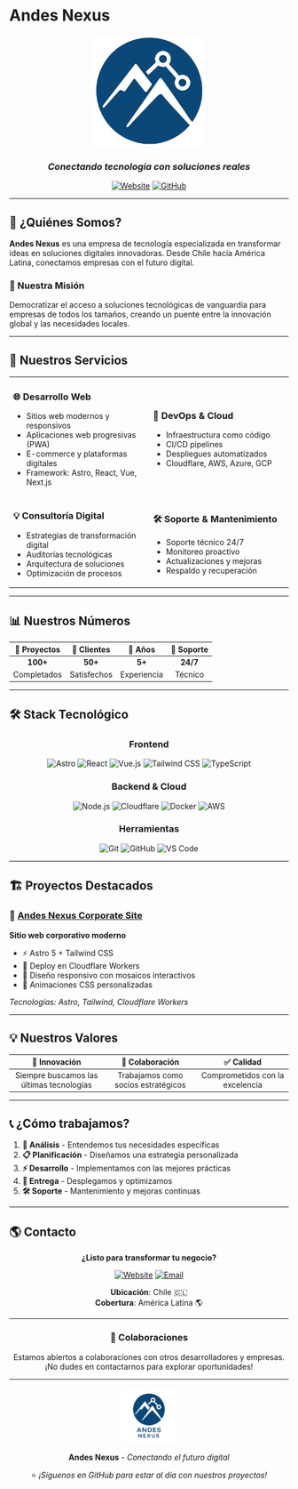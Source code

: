 # Andes Nexus

<div align="center">
  <img src="public/images/andes-nexus2-transparent.png" alt="Andes Nexus Logo" width="200" height="200">
  
  ### *Conectando tecnología con soluciones reales*
  
  [![Website](https://img.shields.io/badge/Website-andes--nexus.com-blue?style=for-the-badge)](#)
  [![GitHub](https://img.shields.io/badge/GitHub-Andes--Nexus-181717?style=for-the-badge&logo=github)](https://github.com/Andes-Nexus)
  
</div>

---

## 🚀 ¿Quiénes Somos?

**Andes Nexus** es una empresa de tecnología especializada en transformar ideas en soluciones digitales innovadoras. Desde Chile hacia América Latina, conectamos empresas con el futuro digital.

### 🎯 Nuestra Misión
Democratizar el acceso a soluciones tecnológicas de vanguardia para empresas de todos los tamaños, creando un puente entre la innovación global y las necesidades locales.

---

## 💼 Nuestros Servicios

<table>
<tr>
<td width="50%">

### 🌐 **Desarrollo Web**
- Sitios web modernos y responsivos
- Aplicaciones web progresivas (PWA)
- E-commerce y plataformas digitales
- Framework: Astro, React, Vue, Next.js

</td>
<td width="50%">

### 🚀 **DevOps & Cloud**
- Infraestructura como código
- CI/CD pipelines
- Despliegues automatizados
- Cloudflare, AWS, Azure, GCP

</td>
</tr>
<tr>
<td>

### 💡 **Consultoría Digital**
- Estrategias de transformación digital
- Auditorías tecnológicas
- Arquitectura de soluciones
- Optimización de procesos

</td>
<td>

### 🛠️ **Soporte & Mantenimiento**
- Soporte técnico 24/7
- Monitoreo proactivo
- Actualizaciones y mejoras
- Respaldo y recuperación

</td>
</tr>
</table>

---

## 📊 Nuestros Números

<div align="center">

| 🎯 Proyectos | 👥 Clientes | 📅 Años | 🔧 Soporte |
|:------------:|:----------:|:--------:|:-----------:|
| **100+**     | **50+**    | **5+**   | **24/7**    |
| Completados  | Satisfechos| Experiencia| Técnico   |

</div>

---

## 🛠️ Stack Tecnológico

<div align="center">

### Frontend
![Astro](https://img.shields.io/badge/Astro-FF5D01?style=flat-square&logo=astro&logoColor=white)
![React](https://img.shields.io/badge/React-61DAFB?style=flat-square&logo=react&logoColor=black)
![Vue.js](https://img.shields.io/badge/Vue.js-4FC08D?style=flat-square&logo=vue.js&logoColor=white)
![Tailwind CSS](https://img.shields.io/badge/Tailwind_CSS-38B2AC?style=flat-square&logo=tailwind-css&logoColor=white)
![TypeScript](https://img.shields.io/badge/TypeScript-3178C6?style=flat-square&logo=typescript&logoColor=white)

### Backend & Cloud
![Node.js](https://img.shields.io/badge/Node.js-339933?style=flat-square&logo=nodedotjs&logoColor=white)
![Cloudflare](https://img.shields.io/badge/Cloudflare-F38020?style=flat-square&logo=cloudflare&logoColor=white)
![Docker](https://img.shields.io/badge/Docker-2496ED?style=flat-square&logo=docker&logoColor=white)
![AWS](https://img.shields.io/badge/AWS-232F3E?style=flat-square&logo=amazon-aws&logoColor=white)

### Herramientas
![Git](https://img.shields.io/badge/Git-F05032?style=flat-square&logo=git&logoColor=white)
![GitHub](https://img.shields.io/badge/GitHub-181717?style=flat-square&logo=github&logoColor=white)
![VS Code](https://img.shields.io/badge/VS_Code-007ACC?style=flat-square&logo=visual-studio-code&logoColor=white)

</div>

---

## 🏗️ Proyectos Destacados

### 🌟 [Andes Nexus Corporate Site](https://github.com/amurpo/andes-nexus)
**Sitio web corporativo moderno**
- ⚡ Astro 5 + Tailwind CSS
- 🚀 Deploy en Cloudflare Workers
- 📱 Diseño responsivo con mosaicos interactivos
- 🎨 Animaciones CSS personalizadas

*Tecnologías: Astro, Tailwind, Cloudflare Workers*

---

## 💡 Nuestros Valores

<div align="center">

| 🚀 **Innovación** | 🤝 **Colaboración** | ✅ **Calidad** |
|:----------------:|:------------------:|:--------------:|
| Siempre buscamos las últimas tecnologías | Trabajamos como socios estratégicos | Comprometidos con la excelencia |

</div>

---

## 📞 ¿Cómo trabajamos?

1. **🎯 Análisis** - Entendemos tus necesidades específicas
2. **📋 Planificación** - Diseñamos una estrategia personalizada  
3. **⚡ Desarrollo** - Implementamos con las mejores prácticas
4. **🚀 Entrega** - Desplegamos y optimizamos
5. **🛠️ Soporte** - Mantenimiento y mejoras continuas

---

## 🌎 Contacto

<div align="center">

**¿Listo para transformar tu negocio?**

[![Website](https://img.shields.io/badge/🌐_Visita_nuestro_sitio-blue?style=for-the-badge)](#)
[![Email](https://img.shields.io/badge/📧_Contáctanos-red?style=for-the-badge)](#)

**Ubicación**: Chile 🇨🇱  
**Cobertura**: América Latina 🌎

</div>

---

<div align="center">

### 🤝 Colaboraciones

Estamos abiertos a colaboraciones con otros desarrolladores y empresas.  
¡No dudes en contactarnos para explorar oportunidades!

---

<img src="public/images/andes-nexus-transparent.png" alt="Andes Nexus" width="100" height="100">

**Andes Nexus** - *Conectando el futuro digital*

⭐ *¡Síguenos en GitHub para estar al día con nuestros proyectos!*

</div>
